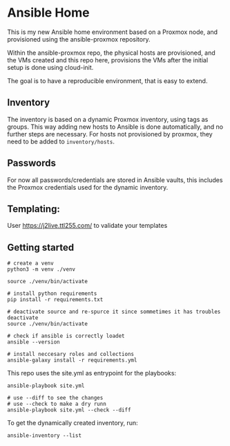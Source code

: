# Ansible Home

This is my new Ansible home environment based on a Proxmox node, and provisioned using the ansible-proxmox repository.

Within the ansible-proxmox repo, the physical hosts are provisioned, and the VMs created
and this repo here, provisions the VMs after the initial setup is done using cloud-init.

The goal is to have a reproducible environment, that is easy to extend.

## Inventory
The inventory is based on a dynamic Proxmox inventory, using tags as groups. This way adding new hosts to Ansible is done automatically, and no further steps are necessary.
For hosts not provisioned by proxmox, they need to be added to `inventory/hosts`.

## Passwords
For now all passwords/credentials are stored in Ansible vaults, this includes the Proxmox credentials used for the dynamic inventory.

## Templating:
User https://j2live.ttl255.com/ to validate your templates

## Getting started

```
# create a venv
python3 -m venv ./venv

source ./venv/bin/activate

# install python requirements
pip install -r requirements.txt

# deactivate source and re-spurce it since sommetimes it has troubles
deactivate
source ./venv/bin/activate

# check if ansible is correctly loadet
ansible --version

# install neccesary roles and collections
ansible-galaxy install -r requirements.yml
```

This repo uses the site.yml as entrypoint for the playbooks:

```
ansible-playbook site.yml

# use --diff to see the changes
# use --check to make a dry runn
ansible-playbook site.yml --check --diff
```

To get the dynamically created inventory, run:
```
ansible-inventory --list
```
